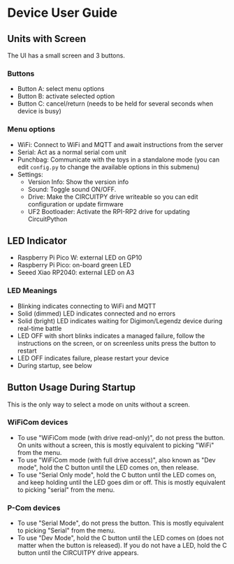 # Device User Guide

## Units with Screen

The UI has a small screen and 3 buttons.

### Buttons
- Button A: select menu options
- Button B: activate selected option
- Button C: cancel/return (needs to be held for several seconds when device is busy)

### Menu options
- WiFi: Connect to WiFi and MQTT and await instructions from the server
- Serial: Act as a normal serial com unit
- Punchbag: Communicate with the toys in a standalone mode (you can edit `config.py` to change the available options in this submenu)
- Settings:
    - Version Info: Show the version info
    - Sound: Toggle sound ON/OFF.
    - Drive: Make the CIRCUITPY drive writeable so you can edit configuration or update firmware
    - UF2 Bootloader: Activate the RPI-RP2 drive for updating CircuitPython

## LED Indicator
- Raspberry Pi Pico W: external LED on GP10
- Raspberry Pi Pico: on-board green LED
- Seeed Xiao RP2040: external LED on A3

### LED Meanings
- Blinking indicates connecting to WiFi and MQTT
- Solid (dimmed) LED indicates connected and no errors
- Solid (bright) LED indicates waiting for Digimon/Legendz device during real-time battle
- LED OFF with short blinks indicates a managed failure, follow the instructions on the screen, or on screenless units press the button to restart
- LED OFF indicates failure, please restart your device
- During startup, see below

## Button Usage During Startup
This is the only way to select a mode on units without a screen.

### WiFiCom devices
- To use "WiFiCom mode (with drive read-only)", do not press the button. On units without a screen, this is mostly equivalent to picking "WiFi" from the menu.
- To use "WiFiCom mode (with full drive access)", also known as "Dev mode", hold the C button until the LED comes on, then release.
- To use "Serial Only mode", hold the C button until the LED comes on, and keep holding until the LED goes dim or off. This is mostly equivalent to picking "serial" from the menu.

### P-Com devices
- To use "Serial Mode", do not press the button. This is mostly equivalent to picking "Serial" from the menu.
- To use "Dev Mode", hold the C button until the LED comes on (does not matter when the button is released). If you do not have a LED, hold the C button until the CIRCUITPY drive appears.
